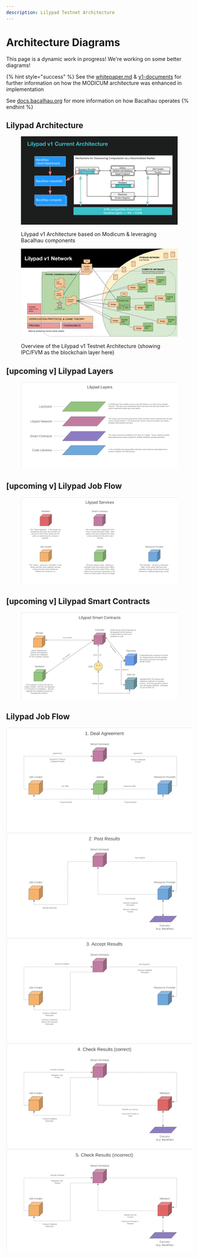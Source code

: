 ```yaml
---
description: Lilypad Testnet Architecture
---
```


# Architecture Diagrams

This page is a dynamic work in progress! We're working on some better diagrams!

{% hint style="success" %}
See the [whitepaper.md](../research-and-vision/whitepaper.md "mention") & [v1-documents](../research-and-vision/v1-documents/ "mention") for further information on how the MODICUM architecture was enhanced in implementation

See [docs.bacalhau.org](https://docs.bacalhau.org) for more information on how Bacalhau operates
{% endhint %}

## Lilypad Architecture

<figure><img src="../.gitbook/assets/Lilypadv1 Architecture.png" alt=""><figcaption><p>Lilypad v1 Architecture based on Modicum &#x26; leveraging Bacalhau components</p></figcaption></figure>

<figure><img src="../.gitbook/assets/Lilypad v1 Architecture Network.png" alt=""><figcaption><p>Overview of the Lilypad v1 Testnet Architecture (showing IPC/FVM as the blockchain layer here)</p></figcaption></figure>

## \[upcoming v] Lilypad Layers

<figure><img src="../.gitbook/assets/image (35).png" alt=""><figcaption></figcaption></figure>

## \[upcoming v] Lilypad Job Flow

<figure><img src="../.gitbook/assets/image (30).png" alt=""><figcaption></figcaption></figure>

## \[upcoming v] Lilypad Smart Contracts

<figure><img src="../.gitbook/assets/image (34).png" alt=""><figcaption></figcaption></figure>

## Lilypad Job Flow

![](<../.gitbook/assets/image (1) (1).png>) ![](<../.gitbook/assets/image (2) (1).png>) ![](<../.gitbook/assets/image (3).png>) ![](<../.gitbook/assets/image (4).png>) ![](<../.gitbook/assets/image (5).png>)
